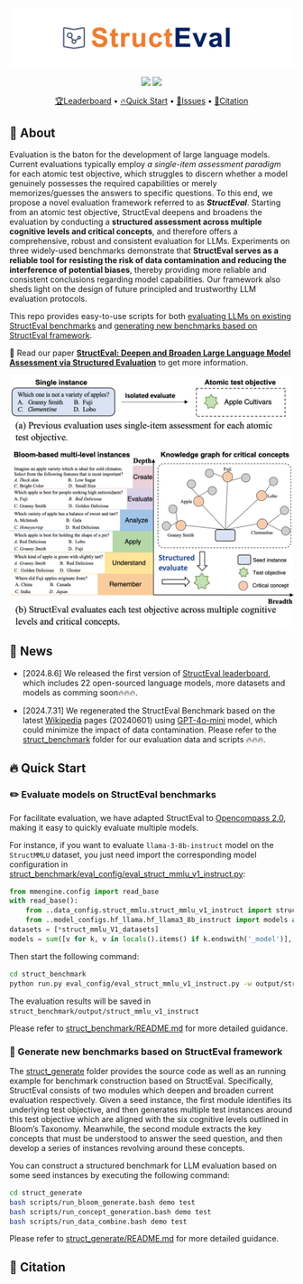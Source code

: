 ![logo](/asset/logo.png)


<p align="center">
    <a href="https://huggingface.co/spaces/Bowieee/StructEval_leaderboard"><img src="https://img.shields.io/badge/%F0%9F%8F%86-leaderboard-8A2BE2"></a>
    <!-- <a href="https://arxiv.org/abs/2407.11470"><img src="https://img.shields.io/badge/arXiv-2407.11470-b31b1b.svg"></a> -->
    <a href="https://github.com/c-box/StructEval/blob/main/LICENSE"><img src="https://img.shields.io/pypi/l/evalplus"></a>
</p>


<p align="center">
    <a href="https://huggingface.co/spaces/Bowieee/StructEval_leaderboard">🏆Leaderboard</a> •
    <a href="#-quick-start">🔥Quick Start</a> •
    <a href="#-issues">🐛Issues</a> •
    <a href="#-citation">📜Citation</a>
</p>

## 📣 About

Evaluation is the baton for the development of large language models.
Current evaluations typically employ *a single-item assessment paradigm* for each atomic test objective, which struggles to discern whether a model genuinely possesses the required capabilities or merely memorizes/guesses the answers to specific questions.
To this end, we propose a novel evaluation framework referred to as ***StructEval***. 
Starting from an atomic test objective, StructEval deepens and broadens the evaluation by conducting a **structured assessment across multiple cognitive levels and critical concepts**, and therefore offers a comprehensive, robust and consistent evaluation for LLMs.
Experiments on three widely-used benchmarks demonstrate that **StructEval serves as a reliable tool for resisting the risk of data contamination and reducing the interference of potential biases**, thereby providing more reliable and consistent conclusions regarding model capabilities. 
Our framework also sheds light on the design of future principled and trustworthy LLM evaluation protocols.

This repo provides easy-to-use scripts for both [evaluating LLMs on existing StructEval benchmarks](#️-evaluate-models-on-structeval-benchmarks) and [generating new benchmarks based on StructEval framework](#-generate-new-benchmarks-based-on-structeval-framework).

📰 Read our paper [**StructEval: Deepen and Broaden Large Language Model Assessment via Structured Evaluation**]() to get more information.

![logo](/asset/new_head.png)

## 🚀 News

* [2024.8.6] We released the first version of [StructEval leaderboard](https://huggingface.co/spaces/Bowieee/StructEval_leaderboard), which includes 22 open-sourced language models, more datasets and models as comming soon🔥🔥🔥.

* [2024.7.31] We regenerated the StructEval Benchmark based on the latest [Wikipedia](https://www.wikipedia.org/) pages (20240601) using [GPT-4o-mini](https://openai.com/index/gpt-4o-mini-advancing-cost-efficient-intelligence/) model, which could minimize the impact of data contamination. Please refer to the [struct_benchmark](struct_benchmark) folder for our evaluation data and scripts 🔥🔥🔥.

## 🔥 Quick Start

### ✏️ Evaluate models on StructEval benchmarks

For facilitate evaluation, we have adapted StructEval to [Opencompass 2.0](https://github.com/open-compass/OpenCompass/), making it easy to quickly evaluate multiple models.

For instance, if you want to evaluate `llama-3-8b-instruct` model on the `StructMMLU` dataset, you just need import the corresponding model configuration in [struct_benchmark/eval_config/eval_struct_mmlu_v1_instruct.py](struct_benchmark/eval_config/eval_struct_mmlu_v1_instruct.py):
```python
from mmengine.config import read_base
with read_base():
    from ..data_config.struct_mmlu.struct_mmlu_v1_instruct import struct_mmlu_V1_datasets
    from ..model_configs.hf_llama.hf_llama3_8b_instruct import models as hf_llama3_8b_instruct_model
datasets = [*struct_mmlu_V1_datasets]
models = sum([v for k, v in locals().items() if k.endswith('_model')], [])
```

Then start the following command:
```bash
cd struct_benchmark
python run.py eval_config/eval_struct_mmlu_v1_instruct.py -w output/struct_mmlu_v1_instruct
```
The evaluation results will be saved in `struct_benchmark/output/struct_mmlu_v1_instruct`

Please refer to [struct_benchmark/README.md](struct_benchmark/README.md) for more detailed guidance.


### 🔨 Generate new benchmarks based on StructEval framework

The [struct_generate](struct_generate) folder provides the source code as well as an running example for benchmark construction based on StructEval. Specifically, StructEval consists of two modules which deepen and broaden current evaluation respectively.
Given a seed instance, the first module identifies its underlying test objective, and then generates multiple test instances around this test objective which are aligned with the six cognitive levels outlined in Bloom’s Taxonomy. 
Meanwhile, the second module extracts the key concepts that must be understood to answer the seed question, and then develop a series of instances revolving around these concepts.

You can construct a structured benchmark for LLM evaluation based on some seed instances by executing the following command:

```bash
cd struct_generate
bash scripts/run_bloom_generate.bash demo test
bash scripts/run_concept_generation.bash demo test
bash scripts/run_data_combine.bash demo test
```

Please refer to [struct_generate/README.md](struct_generate/README.md) for more detailed guidance.


## 📜 Citation

```bibtex
```
